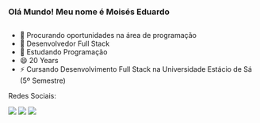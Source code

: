 ### Olá Mundo! Meu nome é Moisés Eduardo

##

- 🔭 Procurando oportunidades na área de programação
- 💼 Desenvolvedor Full Stack
- 🌱 Estudando Programação
- 😄 20 Years
- ⚡ Cursando Desenvolvimento Full Stack na Universidade Estácio de Sá (5º Semestre)


</div>
  Redes Sociais: 
  
  <a href="https://www.instagram.com/moises_e1/" target="_blank"><img src="https://img.shields.io/badge/-Instagram-%23E4405F?style=for-the-badge&logo=instagram&logoColor=white" target="_blank"></a>
  <a href = "mailto:moises.eduardogc@gmail.com"><img src="https://img.shields.io/badge/-Gmail-%23333?style=for-the-badge&logo=gmail&logoColor=white" target="_blank"></a>
  <a href="https://www.linkedin.com/in/mois%C3%A9s-eduardo-gomes-da-costa-a1972324b/" target="_blank"><img src="https://img.shields.io/badge/-LinkedIn-%230077B5?style=for-the-badge&logo=linkedin&logoColor=white" target="_blank"></a> 
  
</div>
